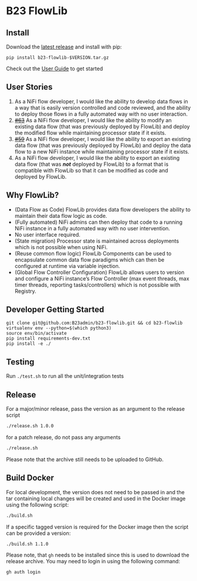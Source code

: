 # B23 FlowLib #

## Install ##

Download the [latest release](https://github.com/B23admin/b23-flowlib/releases/latest) and install with pip:

```shell
pip install b23-flowlib-$VERSION.tar.gz
```

Check out the [User Guide](./docs/FLOWLIB_USER_GUIDE.md) to get started


## User Stories ##

1. As a NiFi flow developer, I would like the ability to develop data flows in a way that is easily version controlled and code reviewed, and the ability to deploy those flows in a fully automated way with no user interaction.
2. ~~[#63](https://github.com/B23admin/b23-flowlib/issues/63)~~ As a NiFi flow developer, I would like the ability to modify an existing data flow (that was previously deployed by FlowLib) and deploy the modified flow while maintaining processor state if it exists.
3. ~~[#59](https://github.com/B23admin/b23-flowlib/issues/59)~~ As a NiFi flow developer, I would like the ability to export an existing data flow (that was previously deployed by FlowLib) and deploy the data flow to a new NiFi instance while maintaining processor state if it exists.
4. As a NiFi flow developer, I would like the ability to export an existing data flow (that was *__not__* deployed by FlowLib) to a format that is compatible with FlowLib so that it can be modified as code and deployed by FlowLib.


## Why FlowLib? ##

- (Data Flow as Code) FlowLib provides data flow developers the ability to maintain their data flow logic as code.
- (Fully automated) NiFi admins can then deploy that code to a running NiFi instance in a fully automated way with no user intervention.
- No user interface required.
- (State migration) Processor state is maintained across deployments which is not possible when using NiFi.
- (Reuse common flow logic) FlowLib Components can be used to encapsulate common data flow paradigms which can then be configured at runtime via variable injection.
- (Global Flow Controller Configuration) FlowLib allows users to version and configure a NiFi instance’s Flow Controller (max event threads, max timer threads, reporting tasks/controllers) which is not possible with Registry.


## Developer Getting Started ##

```shell
git clone git@github.com:B23admin/b23-flowlib.git && cd b23-flowlib
virtualenv env --python=$(which python3)
source env/bin/activate
pip install requirements-dev.txt
pip install -e ./
```


## Testing ##

Run `./test.sh` to run all the unit/integration tests


## Release ##

For a major/minor release, pass the version as an argument to the release script

```bash
./release.sh 1.0.0
```

for a patch release, do not pass any arguments

```bash
./release.sh
```

Please note that the archive still needs to be uploaded to GitHub.


## Build Docker ##

For local development, the version does not need to be passed in and the tar containing
local changes will be created and used in the Docker image using the following script:

```bash
./build.sh
```

If a specific tagged version is required for the Docker image then the script can be
provided a version:

```bash
./build.sh 1.1.0
```

Please note, that `gh` needs to be installed since this is used to download the release
archive.  You may need to login in using the following command:

```bash
gh auth login
```
